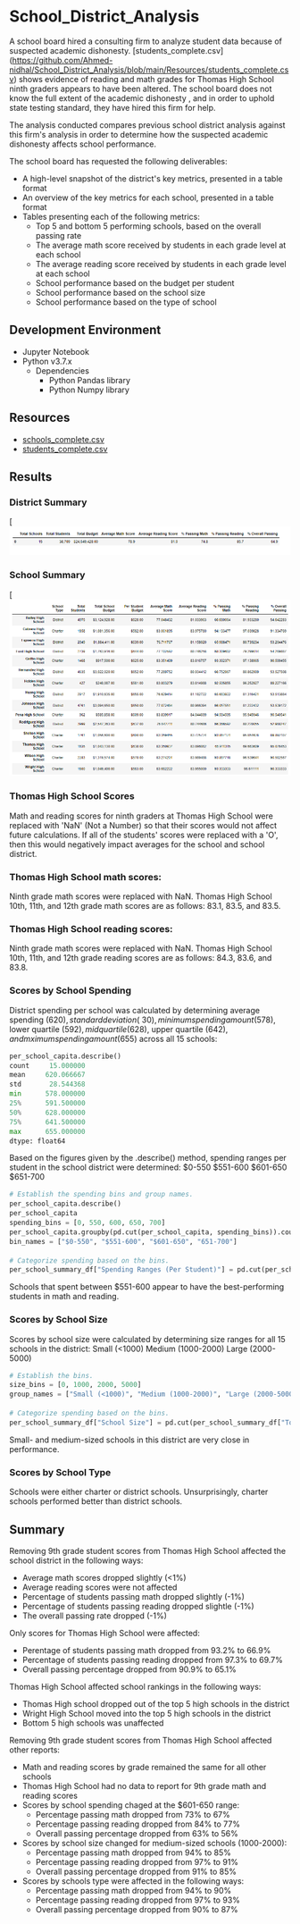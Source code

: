 # School_District_Analysis

A school board hired a consulting firm to analyze student data because of suspected academic dishonesty.  [students_complete.csv] (https://github.com/Ahmed-nidhal/School_District_Analysis/blob/main/Resources/students_complete.csv) shows evidence of reading and math grades for Thomas High School ninth graders appears to have been altered.  The school board does not know the full extent of the academic dishonesty , and in order to uphold state testing standard, they have hired this firm for help.

The analysis conducted compares previous school district analysis against this firm's analysis in order to determine how the suspected academic dishonesty affects school performance.

The school board has requested the following deliverables:
- A high-level snapshot of the district's key metrics, presented in a table format
- An overview of the key metrics for each school, presented in a table format
- Tables presenting each of the following metrics:
    - Top 5 and bottom 5 performing schools, based on the overall passing rate
    - The average math score received by students in each grade level at each school
    - The average reading score received by students in each grade level at each school
    - School performance based on the budget per student
    - School performance based on the school size 
    - School performance based on the type of school


## Development Environment
 - Jupyter Notebook
 - Python v3.7.x
    - Dependencies
        - Python Pandas library
        - Python Numpy library


## Resources
 - [schools_complete.csv](https://github.com/Ahmed-nidhal/School_District_Analysis/blob/main/Resources/schools_complete.csv)
 - [students_complete.csv](https://github.com/Ahmed-nidhal/School_District_Analysis/blob/main/Resources/students_complete.csv)
 
 
## Results

### District Summary


[![New-District-Summary.png](https://github.com/Ahmed-nidhal/School_District_Analysis/blob/main/Resources/District%20Summary.PNG)




### School Summary


[![New-Per-School-Summary.png](https://github.com/Ahmed-nidhal/School_District_Analysis/blob/main/Resources/School%20Summary.PNG)




### Thomas High School Scores
Math and reading scores for ninth graders at Thomas High School were replaced with 'NaN' (Not a Number) so that their scores would not affect future calculations.  If all of the students' scores were replaced with a 'O', then this would negatively impact averages for the school and school district.

### Thomas High School math scores:
Ninth grade math scores were replaced with NaN.  Thomas High School 10th, 11th, and 12th grade math scores are as follows: 83.1, 83.5, and 83.5.




### Thomas High School reading scores:
Ninth grade math scores were replaced with NaN.  Thomas High School 10th, 11th, and 12th grade reading scores are as follows: 84.3, 83.6, and 83.8.



### Scores by School Spending
District spending per school was calculated by determining average spending ($620), standard deviation (~30), minimum spending amount ($578), lower quartile ($592), mid quartile ($628), upper quartile ($642), and mximum spending amount ($655) across all 15 schools:

```python
per_school_capita.describe()
count     15.000000
mean     620.066667
std       28.544368
min      578.000000
25%      591.500000
50%      628.000000
75%      641.500000
max      655.000000
dtype: float64
```

Based on the figures given by the .describe() method, spending ranges per student in the school district were determined:
$0-550
$551-600
$601-650
$651-700

```python
# Establish the spending bins and group names.
per_school_capita.describe()
per_school_capita
spending_bins = [0, 550, 600, 650, 700]
per_school_capita.groupby(pd.cut(per_school_capita, spending_bins)).count()
bin_names = ["$0-550", "$551-600", "$601-650", "651-700"]

# Categorize spending based on the bins.
per_school_summary_df["Spending Ranges (Per Student)"] = pd.cut(per_school_capita, spending_bins, labels=bin_names)
```

Schools that spent between $551-600 appear to have the best-performing students in math and reading.




### Scores by School Size
Scores by school size were calculated by determining size ranges for all 15 schools in the district:
Small (<1000)
Medium (1000-2000)
Large (2000-5000)

```python
# Establish the bins.
size_bins = [0, 1000, 2000, 5000]
group_names = ["Small (<1000)", "Medium (1000-2000)", "Large (2000-5000)"]

# Categorize spending based on the bins.
per_school_summary_df["School Size"] = pd.cut(per_school_summary_df["Total Students"], size_bins, labels=group_names)
```

Small- and medium-sized schools in this district are very close in performance. 


### Scores by School Type
Schools were either charter or district schools.  Unsurprisingly, charter schools performed better than district schools.

 
 
 ## Summary
Removing 9th grade student scores from Thomas High School affected the school district in the following ways:
- Average math scores dropped slightly (<1%)
- Average reading scores were not affected
- Percentage of students passing math dropped slightly (-1%)
- Percentage of students passing reading dropped slightle (-1%)
- The overall passing rate dropped (-1%)

Only scores for Thomas High School were affected:
- Perentage of students passing math dropped from 93.2% to 66.9%
- Percentage of students passing reading dropped from 97.3% to 69.7%
- Overall passing percentage dropped from 90.9% to 65.1%

Thomas High School affected school rankings in the following ways:
- Thomas High school dropped out of the top 5 high schools in the district
- Wright High School moved into the top 5 high schools in the district
- Bottom 5 high schools was unaffected

Removing 9th grade student scores from Thomas High School affected other reports:
- Math and reading scores by grade remained the same for all other schools
- Thomas High School had no data to report for 9th grade math and reading scores
- Scores by school spending chaged at the $601-650 range:
    - Percentage passing math dropped from 73% to 67%
    - Percentage passing reading dropped from 84% to 77%
    - Overall passing percentage dropped from 63% to 56%
- Scores by school size changed for medium-sized schools (1000-2000):
    - Percentage passing math dropped from 94% to 85%
    - Percentage passing reading dropped from 97% to 91%
    - Overall passing percentage dropped from 91% to 85%
- Scores by schools type were affected in the following ways:
    - Percentage passing math dropped from 94% to 90%
    - Percentage passing reading dropped from 97% to 93%
    - Overall passing percentage dropped from 90% to 87%

